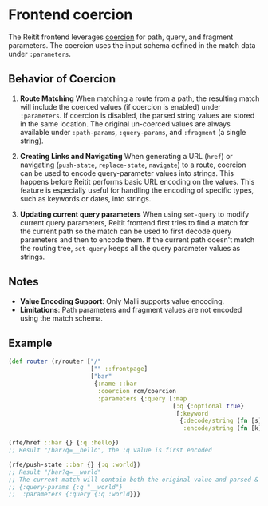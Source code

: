 # Frontend coercion

The Reitit frontend leverages [coercion](../coercion/coercion.md) for path,
query, and fragment parameters. The coercion uses the input schema defined
in the match data under `:parameters`.

## Behavior of Coercion

1. **Route Matching**
   When matching a route from a path, the resulting match will include the
   coerced values (if coercion is enabled) under `:parameters`. If coercion is
   disabled, the parsed string values are stored in the same location.
   The original un-coerced values are always available under `:path-params`,
   `:query-params`, and `:fragment` (a single string).

2. **Creating Links and Navigating**
   When generating a URL (`href`) or navigating (`push-state`, `replace-state`, `navigate`)
   to a route, coercion can be
   used to encode query-parameter values into strings. This happens before
   Reitit performs basic URL encoding on the values. This feature is
   especially useful for handling the encoding of specific types, such as
   keywords or dates, into strings.

3. **Updating current query parameters**
  When using `set-query` to modify current query parameters, Reitit frontend
  first tries to find a match for the current path so the match can be used to
  first decode query parameters and then to encode them. If the current path
  doesn't match the routing tree, `set-query` keeps all the query parameter
  values as strings.

## Notes

- **Value Encoding Support**: Only Malli supports value encoding.
- **Limitations**: Path parameters and fragment values are not encoded using
  the match schema.

## Example

```cljs
(def router (r/router ["/"
                       ["" ::frontpage]
                       ["bar"
                        {:name ::bar
                         :coercion rcm/coercion
                         :parameters {:query [:map
                                              [:q {:optional true}
                                               [:keyword
                                                {:decode/string (fn [s] (keyword (subs s 2)))
                                                 :encode/string (fn [k] (str "__" (name k)))}]]]}}]]))

(rfe/href ::bar {} {:q :hello})
;; Result "/bar?q=__hello", the :q value is first encoded

(rfe/push-state ::bar {} {:q :world})
;; Result "/bar?q=__world"
;; The current match will contain both the original value and parsed & decoded parameters:
;; {:query-params {:q "__world"} 
;;  :parameters {:query {:q :world}}}
```
